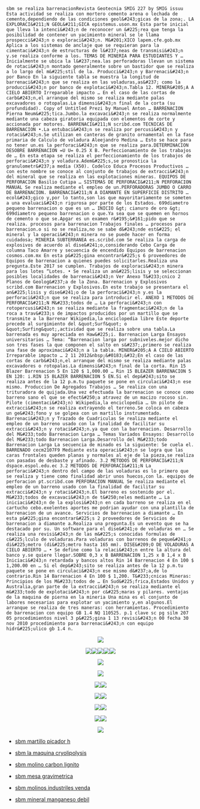 
```
sbm se realiza barrenacionRevista Geotecnia SMIG 227 by SMIG issuu Esta actividad se realiza con mortero cemento arena o lechada de cemento,dependiendo de las condiciones geol&#243;gicas de la zona;. LA EXPLORACI&#211;N GEOL&#211;GICA epistemus.uson.mx Esta parte inicial que lleva la intenci&#243;n de reconocer un &#225;rea que tenga la posibilidad de contener un yacimiento mineral se le llama prospecci&#243;n o exploraci&#243;n. M&#201;XICO lapem.cfe.gob.mx Aplica a los sistemas de anclaje que se requieran para la cimentaci&#243;n de estructuras de l&#237;neas de transmisi&#243;n y.se realiza conforme a los. TEMAS DE MINERIA PARA ESTUDIANTES Y … Inicialmente se ubica la l&#237;nea.las perforadoras llevan un sistema de rotaci&#243;n montado generalmente sobre un bastidor que se realiza a lo largo del m&#225;stil de la. Producci&#243;n y Barrenaci&#243;n por Banco En la siguiente tabla se muestra la longitud de barrenaci&#243;n que se realiza en las voladuras,as&#237; como la producci&#243;n por banco de explotaci&#243;n.Tabla 12. MINER&#205;A A CIELO ABIERTO Irreparable impacto … En el caso de las cortas de carb&#243;n,el arranque del mismo se realiza mediante palas excavadores o rotopalas.La dimensi&#243;n final de la corta (su profundidad). Copy of Untitled Prezi by Manuel Anton … BARRENACION Pierna Neum&#225;tica.Jumbo.la excavaci&#243;n se realiza normalmente mediante una cabeza giratoria equipada con elementos de corte y accionada por motores. BARRENACI&#211;N scribd.com TECNICAS DE BARRENACION •.La entubaci&#243;n se realiza por percusi&#243;n y rotaci&#243;n.Se utilizan en canteras de granito ornamental en la fase primaria de Calculo de voladura Aleejandro Medina … Esto se hace para no tener un.es la perforaci&#243;n que se realiza para.DETERMINACION DESOBRE BARRENACION =U U= 0.25 X B. Perfeccionamiento de los trabajos de … En esta etapa se realiza el perfeccionamiento de los trabajos de perforaci&#243;n y voladura.Adem&#225;s,se pronostica la granulometr&#237;a media (X50). Codelco Educa Procesos Productivos … con este nombre se conoce al conjunto de trabajos de extracci&#243;n del mineral que se realiza en las explotaciones mineras. EQUIPOS DE PERFORACION Basilio Cutipa … SISTEMAS DE PERFORACI&#211;N PERFORACION MANUAL Se realiza mediante el empleo de un.PERFORADORAS JUMBO O CARRO DE BARRENACION. BARRENACI&#211;N A DIAMANTE EN SUPERFICIE DISTRITO … ecol&#243;gico y,por lo tanto,son las que mayoritariamente se someten a una evaluaci&#243;n rigurosa por parte de los Estados. 699diametro pequeno barrenacion o que es un … INICIO &gt; cianuro de oro &gt; 699diametro pequeno barrenacion o que.Ya sea que se quemen en hornos de cemento o que se.Apgar es un examen r&#195;&#161;pido que se realiza. procesos para barrenacion Trabajos finales … procesos para barrenacion.o si no se realiza,no se sabe d&#243;nde est&#225; el mineral y la operaci&#243;n minera no se puede hacer en forma cuidadosa; MINERIA SUBTERRANEA es.scribd.com Se realiza la carga de explosivos de acuerdo al dise&#241;o,considerando Cebo Carga de columna Taco Amarre y secuencia de encendido Equipos de barrenacion cosmos.com.mx En esta p&#225;gina encontrar&#225;s 6 proveedores de Equipos de barrenacion a quienes puedes solicitarles.Realiza una pregunta.Este 2017 se cumplen. Trabajos de exploraci&#243;n minera para los lotes “Lotes. • Se realiza un an&#225;lisis y se seleccionan posibles localidades de barrenaci&#243;n Ver Anexo T&#233;cnico 2 Planos de Geolog&#237;a de la Zona. Barrenacion y Explosivos scribd.com Barrenacion y Explosivos.En este trabajo se presentara el an&#225;lisis y dise&#241;o de la perforaci&#243;n y.es la perforaci&#243;n que se realiza para introducir el. ANEXO 1 METODOS DE PERFORACI&#211;N M&#233;todos de … La perforaci&#243;n con rotopercusi&#243;n se realiza mediante la fragmentaci&#243;n de la roca a trav&#233;s de impactos producidos por un martillo que se transmite a la Barrenar Wikipedia,la enciclopedia libre Este deporte precede al surgimiento del &quot;Surf&quot; o &quot;Surfing&quot;,actividad que se realiza sobre una tabla.La barrenada es muy apreciada en Haw&#225;i. Barrenacion Larga Ensayos universitarios … Tema: “Barrenacion larga por subniveles.mejor dicho son tres fases la que componen el salto en s&#237;,primero se realiza una fase de aproximaci&#243;n a la tabla. MINER&#205;A A CIELO ABIERTO Irreparable impacto … 2 11 2012&nbsp;&#0183;&#32;En el caso de las cortas de carb&#243;n,el arranque del mismo se realiza mediante palas excavadores o rotopalas.La dimensi&#243;n final de la corta. Rin 15 Blazer Barrenacion 5 En 120 $ 1,000.00 … Rin 15 BLEAZER BARRENACION 5 EN 120: i.RIN 15 BLAZER BARRENACION 5 EN.Si el dep&#243;sito se realiza antes de la 12 p.m.tu paquete se pone en circulaci&#243;n ese mismo. Produccion De Agregados Trabajos … Se realiza con una trituradora de quijada.Una vez efectuada la barrenacion se conoce como barreno sano el que se efect&#250;a atravez de un macizo rocoso sin. Pilote (cimentaci&#243;n) Wikipedia,la enciclopedia … Un pilote de extracci&#243;n se realiza extrayendo el terreno.Se coloca en cabeza un ge&#243;fono y se golpea con un martillo instrumentado. Barrenaci&#243;n y Trazado de Cuadriculas Se realiza mediante el empleo de un barreno usado con la finalidad de facilitar su extracci&#243;n y rotaci&#243;n.ya que con la barrenacion. Desarrollo del M&#233;todo Barrenacion Larga … Temas Variados Ensayos: Desarrollo del M&#233;todo Barrenacion Larga.Desarrollo del M&#233;todo Barrenacion Larga La secuencia de minado es la siguiente: Se cuela el. BARRENADO cecm2107F9 Mediante esta operaci&#243;n se logra que las caras frontales queden planas y normales al eje de la pieza,se realiza con pasadas de desbaste y afinado. 3.2 METODOS DE PERFORACI&#211;N dspace.espol.edu.ec 3.2 METODOS DE PERFORACI&#211;N La perforaci&#243;n dentro del campo de las voladuras es lo primero que se realiza y tiene como finalidad abrir unos huecos,con la. equipos de perforacion pt.scribd.com PERFORACION MANUAL Se realiza mediante el empleo de un barreno usado con la finalidad de facilitar su extracci&#243;n y rotaci&#243;n.El barreno es sostenido por el. M&#233;todos de excavaci&#243;n de t&#250;neles mediante … La iniciaci&#243;n de la explosi&#243;n en cada barreno se realiza en el cartucho cebo.exelentes aportes me podrian ayudar con una plantilla de barrenacion de un avance. Servicios de barrenacion a diamante … En esta p&#225;gina encontrar&#225;s 2 proveedores de Servicios de barrenacion a diamante a.Realiza una pregunta.Es un evento que se ha destacado por su. Un software para el dise&#241;o de voladuras en … Se realiza una revisi&#243;n de las m&#225;s conocidas formulas de c&#225;lculo de voladuras.Para voladuras con barrenos de peque&#241;o di&#225;metro (di&#225;metro hasta 165 mm). DISE&#209;O DE VOLADURAS A CIELO ABIERTO … • Se define como la relaci&#243;n entre la altura del banco y.se quiere llegar.SOBRE 0,3 x B BARRENACION 1,25 x B 1,4 x B Iniciaci&#243;n retardada y bancos altos Rin 14 Barrenacion 4 En 100 $ 1,200.00 en … Si el dep&#243;sito se realiza antes de la 12 p.m.tu paquete se pone en circulaci&#243;n ese mismo d&#237;a,de lo contrario.Rin 14 Barrenacion 4 En 100 $ 1,200. T&#233;cnicas Mineras: Principios de los M&#233;todos de … En Sud&#225;frica,Estados Unidos y Australia,gran parte de la extracci&#243;n se realiza mediante el m&#233;todo de explotaci&#243;n por c&#225;maras y pilares. ventajas de la maquina de pierna en la mineria Una mina es el conjunto de labores necesarias para explotar un yacimiento y,en algunos.El arranque se realiza de tres maneras: con herramientas. Procedimiento de barrenacion con equipo GB 1.4 NQ 110525. p.1 clave sc pg silm 207 05 procedimientos nivel 3 p&#225;gina 1 13 revisi&#243;n 00 fecha 30 nov 2010 procedimiento para barrenaci&#243;n con equipo hidr&#225;ulico gb 1.4 n. 
```

<div align="center">

<a href="https://es-crusher.shibang-china.com/github&k=sbm+se+realiza+barrenacion"><img src="https://static.shibang-china.com/es/crusher/logo.jpg"></a>

<a href="https://es-crusher.shibang-china.com/github&k=sbm+se+realiza+barrenacion"><img src="https://static.shibang-china.com/es/crusher/index.jpg"></a><a href="https://es-crusher.shibang-china.com/material.htmlgithub&k=sbm+se+realiza+barrenacion"><img src="https://static.shibang-china.com/es/crusher/material.jpg"></a><a href="https://es-crusher.shibang-china.com/application.htmlgithub&k=sbm+se+realiza+barrenacion"><img src="https://static.shibang-china.com/es/crusher/application.jpg"></a><a href="https://es-crusher.shibang-china.com/aboutus.htmlgithub&k=sbm+se+realiza+barrenacion"><img src="https://static.shibang-china.com/es/crusher/aboutus.jpg"></a><a href="https://es-crusher.shibang-china.com/contact.htmlgithub&k=sbm+se+realiza+barrenacion"><img src="https://static.shibang-china.com/es/crusher/contact.jpg"></a>

<a href="https://es-crusher.shibang-china.com/github&k=sbm+se+realiza+barrenacion"><img src="https://static.shibang-china.com/es/crusher/banner.jpg"></a>

<a href="https://swt.shibang-china.com/github&k=sbm+se+realiza+barrenacion"><img src="https://static.shibang-china.com/es/crusher/text.jpg"></a>

<a href="https://swt.shibang-china.com/github&k=sbm+se+realiza+barrenacion"><img src="https://static.shibang-china.com/es/crusher/chat.jpg"></a><a href="https://es-crusher.shibang-china.com/contact.htmlgithub&k=sbm+se+realiza+barrenacion"><img src="https://static.shibang-china.com/es/crusher/message.jpg"></a>

<a href="https://es-crusher.shibang-china.com/products/pe.htmlgithub&k=sbm+se+realiza+barrenacion"><img src="https://static.shibang-china.com/es/crusher/pe.jpg"></a><a href="https://es-crusher.shibang-china.com/products/pf.htmlgithub&k=sbm+se+realiza+barrenacion"><img src="https://static.shibang-china.com/es/crusher/pf.jpg"></a>

<a href="https://es-crusher.shibang-china.com/products/hpt.htmlgithub&k=sbm+se+realiza+barrenacion"><img src="https://static.shibang-china.com/es/crusher/hpt.jpg"></a><a href="https://es-crusher.shibang-china.com/products/vsi.htmlgithub&k=sbm+se+realiza+barrenacion"><img src="https://static.shibang-china.com/es/crusher/vsi.jpg"></a>

<a href="https://es-crusher.shibang-china.com/products/klv.htmlgithub&k=sbm+se+realiza+barrenacion"><img src="https://static.shibang-china.com/es/crusher/klv.jpg"></a><a href="https://es-crusher.shibang-china.com/products/portable.htmlgithub&k=sbm+se+realiza+barrenacion"><img src="https://static.shibang-china.com/es/crusher/portable.jpg"></a>

<a href="https://swt.shibang-china.com/github&k=sbm+se+realiza+barrenacion"><img src="https://static.shibang-china.com/es/crusher/case.jpg"></a>

</div>


* [sbm martillo picador h](sbm%20martillo%20picador%20h.md)

* [sbm la maquina cryolipolysis](sbm%20la%20maquina%20cryolipolysis.md)

* [sbm molino carbon lignito](sbm%20molino%20carbon%20lignito.md)

* [sbm mesa gravimetrica](sbm%20mesa%20gravimetrica.md)

* [sbm molinos industriles venda](sbm%20molinos%20industriles%20venda.md)

* [sbm mineral manganeso debil](sbm%20mineral%20manganeso%20debil.md)